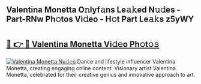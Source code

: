 ## Valentina Monetta O𝚗lyf𝚊ns Le𝚊𝚔ed N𝚞𝚍es - Part-RNw Ph𝚘tos Vi𝚍eo - H𝚘t Part Le𝚊𝚔s z5yWY

# <h2><a href="http://hf77hxd.feru.top/?c=Valentina+Monetta">🔗 👉 🔴 Valentina Monetta Vi𝚍𝚎o Ph𝚘t𝚘𝚜</a></h2>

[![Valentina Monetta Nu𝚍𝚎s](https://i.imgur.com/0TWrTi3.gif)](http://hf77hxd.feru.top/?c=Valentina+Monetta)
Dance and lifestyle influencer Valentina Monetta, creating engaging online content. Visionary artist Valentina Monetta, celebrated for their creative genius and innovative approach to art. 
